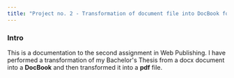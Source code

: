 ```yaml
---
title: "Project no. 2 - Transformation of document file into DocBook format."
---
```

### Intro
This is a documentation to the second assignment in Web Publishing. I have performed a transformation of my Bachelor's Thesis from a docx document into a **DocBook** and then transformed it into a **pdf** file.
